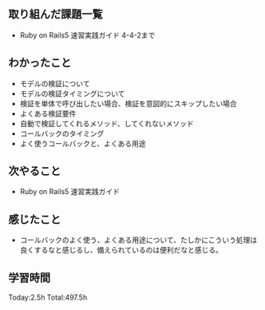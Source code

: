 ## 取り組んだ課題一覧
- Ruby on Rails5 速習実践ガイド 4-4-2まで
  
## わかったこと
- モデルの検証について
- モデルの検証タイミングについて
- 検証を単体で呼び出したい場合、検証を意図的にスキップしたい場合
- よくある検証要件
- 自動で検証してくれるメソッド、してくれないメソッド
- コールバックのタイミング
- よく使うコールバックと、よくある用途

## 次やること
- Ruby on Rails5 速習実践ガイド
  
## 感じたこと
- コールバックのよく使う、よくある用途について、たしかにこういう処理は良くするなと感じるし、備えられているのは便利だなと感じる。

## 学習時間
Today:2.5h
Total:497.5h
